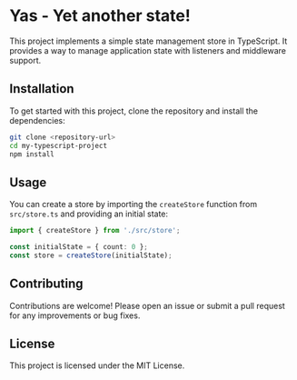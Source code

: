# Yas - Yet another state!

This project implements a simple state management store in TypeScript. It provides a way to manage application state with listeners and middleware support.

## Installation

To get started with this project, clone the repository and install the dependencies:

```bash
git clone <repository-url>
cd my-typescript-project
npm install
```

## Usage

You can create a store by importing the `createStore` function from `src/store.ts` and providing an initial state:

```typescript
import { createStore } from './src/store';

const initialState = { count: 0 };
const store = createStore(initialState);
```

## Contributing

Contributions are welcome! Please open an issue or submit a pull request for any improvements or bug fixes.

## License

This project is licensed under the MIT License.
